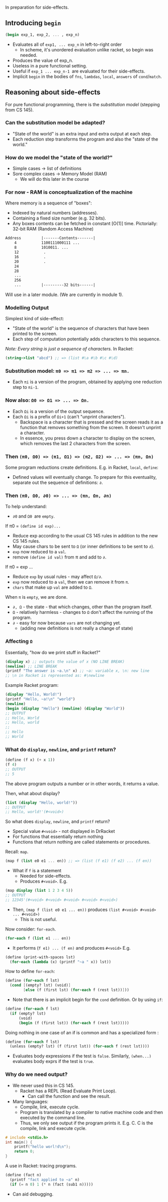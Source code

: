 In preparation for side-effects.
## Introducing `begin`
```scheme
(begin exp_1, exp_2, ... , exp_n)
```

- Evaluates all of `exp1, ... exp_n` in left-to-right order
	- In scheme, it's unordered evaluation unlike racket, so begin was needed.
- Produces the value of exp_n.
- Useless in a pure functional setting.
- Useful if `exp_1 ... exp_n-1 `are evaluated for their side-effects.
- Implicit `begin` in the bodies of `fns`, `lambdas`, `local`, `answers` of `cond`/`match`.

## Reasoning about side-effects 
For pure functional programming, there is the *substitution model* (stepping from CS 145).

### Can the substitution model be adapted?
- "State of the world" is an extra input and extra output at each step.
- Each reduction step transforms the program and also the "state of the world."

### How do we model the "state of the world?"
- Simple cases -> list of definitions
- Sore complex cases -> Memory Model (RAM)
	- We will do this later in the course

### For now - RAM is conceptualization of the machine
Where memory is a sequence of "boxes":
- Indexed by natural numbers (addresses).
- Containing a fixed size number (e.g. 32 bits).
- Any boxes contents can be fetched in constant \[O(1)\] time.
Pictorially:
32-bit RAM (Random Access Machine)
```txt
Address         |-------Contents-------|
    4           1100111000111 ...
    8           1010011. ...
    12           .
    16           .
    20           .
    24
    28
    ...
    256
    ...         |---------32 bits------|
```
Will use in a later module. (We are currently in module 1).

### Modelling Output
Simplest kind of side-effect:
- "State of the world" is the sequence of characters that have been printed to the screen.
- Each step of computation potentially adds characters to this sequence.

*Note: Every string is just a sequence of characters.*
In Racket:
```scheme
(string->list "abcd") ;; => (list #\a #\b #\c #\d)
```

### Substitution model: `π0 => π1 => π2 => ... => πn.`
- Each `πi` is a version of the program, obtained by applying one reduction step to `πi-1`.
### Now also: `Ω0 => Ω1 => ... => Ωn.`
- Each `Ωi` is a version of the output sequence.
- Each `Ωi` is a prefix of `Ωi+1` (can't "unprint characters").
	- Backspace is a character that is pressed and the screen reads it as a function that removes something from the screen. It doesn't unprint a character.
	- In essence, you press down a character to display on the screen, which removes the last 2 characters from the screen.

### Then `(π0, Ω0) => (π1, Ω1) => (π2, Ω2) => ... => (πn, Ωn)`
Some program reductions create definitions. E.g. in Racket, `local`, `define`:
- Defined values will eventually change.
To prepare for this eventuality, separate out the sequence of definitions: `∂`.

### Then `(π0, Ω0, ∂0) => ... => (πn, Ωn, ∂n) `
To help understand:
- `∂0` and `Ω0 `are `empty`.

If π0 = `(define id exp)...`
- Reduce exp according to the usual CS 145 rules in addition to the new CS 145 rules.
- May cause chars to be sent to `Ω` (or inner definitions to be sent to `∂`).
- `exp` now reduced to a `val`.
- remove `(define id val)` from π and add to `∂`.

If π0 = exp ...
- Reduce `exp` by usual rules - may affect `Ω/∂`.
- `exp` now reduced to a `val`, then we can remove it from `π`.
- `chars` that make up `val` are added to `Ω`.

When `π` is `empty`, we are done.
- `∂, Ω` - the state - that which changes, other than the program itself.
- `Ω` - relatively harmless - changes to `Ω` don't affect the running of the program.
- `∂` - easy for now because `vars` are not changing yet.
	- (adding new definitions is not really a change of state)

### Affecting `Ω`
Essentially, "how do we print stuff in Racket?"
```scheme
(display x) ;; outputs the value of x (NO LINE BREAK)
(newline) ;; LINE BREAK
(printf "The answer is ~a.\n" x) ;; ~a: variable x, \n: new line
;; \n in Racket is represented as: #\newline
```

Example Racket program:
```scheme
(display "Hello, World!")
(printf "Hello, ~a!\n" "world")
(newline)
(begin (display "Hello") (newline) (display "World"))
;; OUTPUT
;; Hello, World
;; Hello, world
;;
;; Hello
;; World
```

### What do `display`, `newline`, and `printf` return?
```scheme
(define (f x) (+ x 1))
(f 4)
;; OUTPUT
;; 5
```
The above program outputs a number or in other words, it returns a value.

Then, what about display?
```scheme
(list (display "Hello, world!"))
;; OUTPUT
;; Hello, world!'(#<void>)
```
So what does `display`, `newline`, and `printf` return?
- Special value `#<void>` - not displayed in DrRacket
- For functions that essentially return nothing
- Functions that return nothing are called statements or procedures.

Recall: `map`.
```scheme
(map f (list e0 e1 ... en)) ;; => (list (f e1) (f e2) ... (f en))
```
- What if `f` is a statement
	- Needed for side-effects.
	- Produces `#<void>`.
E.g.
```scheme
(map display (list 1 2 3 4 5))
;; OUTPUT
;; 12345'(#<void> #<void> #<void> #<void> #<void>)
```
- Then, `(map f (list e0 e1 ... en))` produces `(list #<void> #<void>  ... #<void>)`
	- This is not useful.

Now consider: `for-each`.
```scheme
(for-each f (list e1 ... en))
```
- It performs (`f e1) ... (f en)` and produces `#<void>`
E.g.
```scheme
(define (print-with-spaces lst)
  (for-each (lambda (x) (printf "~a " x)) lst))
```

How to define `for-each`:
```scheme
(define (for-each f lst)
  (cond [(empty? lst) (void)]
		[else (f (first lst) (for-each f (rest lst))]))
```
- Note that there is an implicit begin for the `cond` definition.
Or by using `if`:
```scheme
(define (for-each f lst)
  (if (empty? lst)
	  (void)
	  (begin (f (first lst)) (for-each f (rest lst)))))
```

Doing nothing in one case of an if is common  and has a specialized form :
```scheme
(define (for-each f lst)
  (unless (empty? lst) (f (first lst)) (for-each f (rest lst))))
```
- Evaluates body expressions if the test is `false`. Similarly, `(when...)` evaluates body exprs if the test is `true`.

### Why do we need output?
- We never used this in CS 145.
	- Racket has a REPL (Read Evaluate Print Loop).
		- Can call the function and see the result.
- Many languages:
	- Compile, link, execute cycle.
	- Program is translated by a compiler to native machine code and then executed by the command line.
	- Thus, we only see output if the program prints it.
E.g. C. C is the compile, link and execute cycle.
```C
# include <stdio.h>
int main() {
	printf("hello worl!d\n");
	return 0;
}
```

A use in Racket: tracing programs.
```scheme
(define (fact n)
  (printf "fact applied to ~a" n)
  (if (= n 0) 1 (* n (fact (sub1 n)))))
```
- Can aid debugging.
